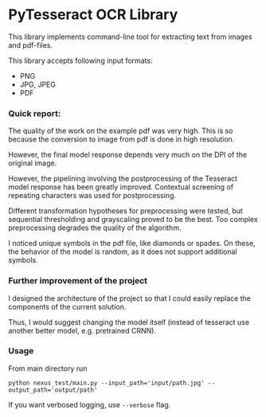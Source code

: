# PyTesseract OCR Library

This library implements command-line tool for extracting text from images and pdf-files.

This library accepts following input formats:

* PNG
* JPG, JPEG
* PDF

### Quick report:


The quality of the work on the example pdf was very high. This is so because the conversion to image from pdf is done in high resolution.

However, the final model response depends very much on the DPI of the original image. 

However, the pipelining involving the postprocessing of the Tesseract model response has been greatly improved. Contextual screening of repeating characters was used for postprocessing.

Different transformation hypotheses for preprocessing were tested, but sequential thresholding and grayscaling proved to be the best. Too complex preprocessing degrades the quality of the algorithm.

I noticed unique symbols in the pdf file, like diamonds or spades. On these, the behavior of the model is random, as it does not support additional symbols. 

### Further improvement of the project

I designed the architecture of the project so that I could easily replace the components of the current solution. 

Thus, I would suggest changing the model itself (instead of tesseract use another better model, e.g. pretrained CRNN).

### Usage

From main directory run 

`python nexus_test/main.py --input_path='input/path.jpg' --output_path='output/path'`

If you want verbosed logging, use `--verbose` flag.
